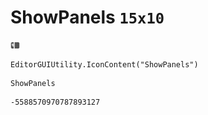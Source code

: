 # ShowPanels `15x10`
<img src="/img/ShowPanels.png" width=15 height=10>

``` CSharp
EditorGUIUtility.IconContent("ShowPanels")
```
```
ShowPanels
```
```
-5588570970787893127
```
